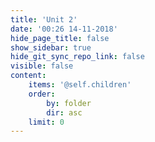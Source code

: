 ```yaml
---
title: 'Unit 2'
date: '00:26 14-11-2018'
hide_page_title: false
show_sidebar: true
hide_git_sync_repo_link: false
visible: false
content:
    items: '@self.children'
    order:
        by: folder
        dir: asc
    limit: 0
---
```



